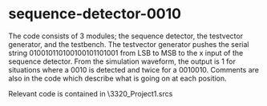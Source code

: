 # sequence-detector-0010

The code consists of 3 modules; the sequence detector, the testvector generator,
and the testbench. The testvector generator pushes the serial string 010010110100100101101001 from
LSB to MSB to the x input of the sequence detector. From the simulation waveform, the output is 1 for
situations where a 0010 is detected and twice for a 0010010. Comments are also in the code which
describe what is going on at each position.

Relevant code is contained in \3320_Project1.srcs
